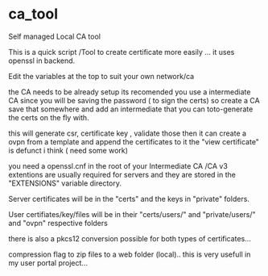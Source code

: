 # ca_tool
Self managed Local CA  tool


This is a quick script /Tool to create certificate more easily ... it uses openssl in backend. 

Edit the variables at the top to suit your own network/ca

the CA needs to be already setup its recomended you use a intermediate CA since you will be saving the password ( to sign the certs) 
so create a CA save that somewhere and add an intermediate that you can toto-generate the certs on the fly with. 

this will generate csr, certificate key , validate those then it can create a ovpn from a template and append the certificates to it
the "view certificate" is defunct i think ( need some work) 

you need a openssl.cnf in the root of your Intermediate CA /CA
v3 extentions are usually required for servers and they are stored in the "EXTENSIONS" variable directory. 

Server certificates will be in the "certs" and the keys in "private" folders. 

User certifiates/key/files will be in their "certs/users/" and "private/users/" and "ovpn"  respective folders

there is also a pkcs12 conversion possible for both types of certificates...

compression flag to zip files to a web folder (local).. this is very usefull in my user portal project...


